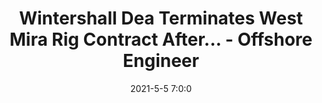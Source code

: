 ---
"title": "Wintershall Dea Terminates West Mira Rig Contract After... - Offshore Engineer"
"date": "2021-5-5 7:0:0"
"feed_name": "GOOGLENEWS"
"feed_website": "https://news.google.com/search?q=drilling%2Bincident&hl=en-US&gl=US&ceid=US:en"
"feed_rss": "https://news.google.com/rss/search?q=drilling%2Bincident&hl=en-US&gl=US&ceid=US:en"
"link": "https://www.oedigital.com/news/487375-wintershall-dea-terminates-west-mira-rig-contract-after-march-incident"
"file": "_posts/2021-1-1-0eeac5f720950a329131048f4074f4910e99ea3f.md"
"accident": "0"
"drilling": "0"
---